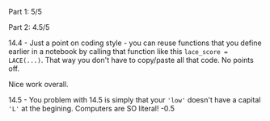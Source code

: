 Part 1:  5/5

Part 2:  4.5/5

14.4 - Just a point on coding style - you can reuse functions that you define earlier in a notebook by calling that function like this `lace_score = LACE(...)`.  That way you don't have to copy/paste all that code.  No points off.


Nice work overall.


14.5 - You problem with 14.5 is simply that your `'low'` doesn't have a capital `'L'` at the begining.  Computers are SO literal!  -0.5